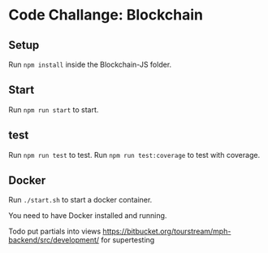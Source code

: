# Code Challange: Blockchain

## Setup
Run `npm install` inside the Blockchain-JS folder.

## Start
Run `npm run start` to start.

## test
Run `npm run test` to test.
Run `npm run test:coverage` to test with coverage.

## Docker
Run `./start.sh` to start a docker container.

You need to have Docker installed and running.


Todo
put partials into views
https://bitbucket.org/tourstream/mph-backend/src/development/ for supertesting